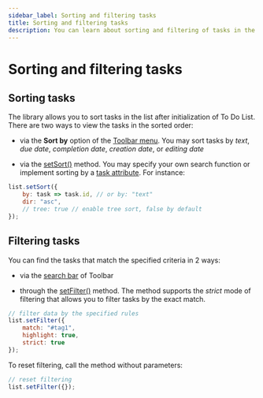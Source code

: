 ```yaml
---
sidebar_label: Sorting and filtering tasks
title: Sorting and filtering tasks
description: You can learn about sorting and filtering of tasks in the documentation of the DHTMLX JavaScript To Do List library. Browse developer guides and API reference, try out code examples and live demos, and download a free 30-day evaluation version of DHTMLX To Do List.
---
```


# Sorting and filtering tasks

## Sorting tasks

The library allows you to sort tasks in the list after initialization of To Do List. There are two ways to view the tasks in the sorted order:

- via the **Sort by** option of the [Toolbar menu](../../#toolbar). You may sort tasks by *text*, *due date*, *completion date*, *creation date*, or *editing date*

- via the [setSort()](api/methods/setsort_method.md) method. You may specify your own search function  or implement sorting by a [task attribute](api/configs/tasks_config.md#parameters). For instance:

~~~js
list.setSort({
    by: task => task.id, // or by: "text"
    dir: "asc",
    // tree: true // enable tree sort, false by default
});
~~~

## Filtering tasks

You can find the tasks that match the specified criteria in 2 ways:

- via the [search bar](../../#toolbar) of Toolbar

- through the [setFilter()](api/methods/setfilter_method.md) method. The method supports the *strict* mode of filtering that allows you to filter tasks by the exact match.

~~~js
// filter data by the specified rules
list.setFilter({
	match: "#tag1",
	highlight: true,
	strict: true
});
~~~

To reset filtering, call the method without parameters:

~~~js
// reset filtering
list.setFilter({});
~~~